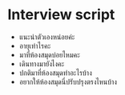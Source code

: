 # Interview script
* แนะนำตัวเองหน่อยค่ะ <br>
* อายุเท่าไรคะ <br>
* มาที่ห้องสมุดบ่อยไหมคะ <br>
* เดินทางมายังไงคะ <br>
* ปกติมาที่ห้องสมุดทำอะไรบ้าง <br>
* อยากให้ห้องสมุดนี่ปรับปรุงตรงไหนบ้าง <br>

